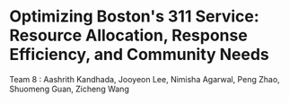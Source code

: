 # Optimizing Boston's 311 Service: Resource Allocation, Response Efficiency, and Community Needs

Team 8 : Aashrith Kandhada, Jooyeon Lee, Nimisha Agarwal, Peng Zhao, Shuomeng Guan, Zicheng Wang

